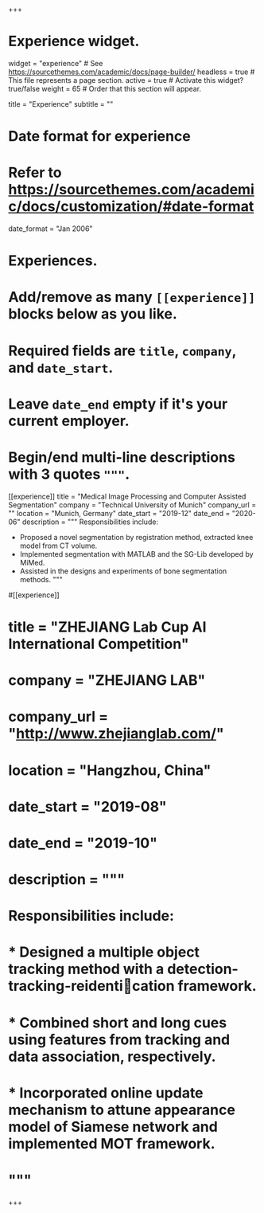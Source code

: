 +++
# Experience widget.
widget = "experience"  # See https://sourcethemes.com/academic/docs/page-builder/
headless = true  # This file represents a page section.
active = true  # Activate this widget? true/false
weight = 65  # Order that this section will appear.

title = "Experience"
subtitle = ""

# Date format for experience
#   Refer to https://sourcethemes.com/academic/docs/customization/#date-format
date_format = "Jan 2006"

# Experiences.
#   Add/remove as many `[[experience]]` blocks below as you like.
#   Required fields are `title`, `company`, and `date_start`.
#   Leave `date_end` empty if it's your current employer.
#   Begin/end multi-line descriptions with 3 quotes `"""`.

[[experience]]
  title = "Medical Image Processing and Computer Assisted Segmentation"
  company = "Technical University of Munich"
  company_url = ""
  location = "Munich, Germany"
  date_start = "2019-12"
  date_end = "2020-06"
  description = """
  Responsibilities include:

  * Proposed a novel segmentation by registration method, extracted knee model from CT volume.
  * Implemented segmentation with MATLAB and the SG-Lib developed by MiMed.
  * Assisted in the designs and experiments of bone segmentation methods.
  """

#[[experience]]
#  title = "ZHEJIANG Lab Cup AI International Competition"
#  company = "ZHEJIANG LAB"
#  company_url = "http://www.zhejianglab.com/"
#  location = "Hangzhou, China"
#  date_start = "2019-08"
#  date_end = "2019-10"
#  description = """
#  Responsibilities include:
#  
#  * Designed a multiple object tracking method with a detection-tracking-reidentication framework.
#  * Combined short and long cues using features from tracking and data association, respectively.
#  * Incorporated online update mechanism to attune appearance model of Siamese network and implemented MOT framework.
#  """


+++
